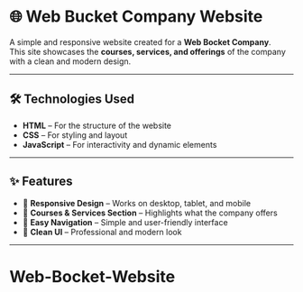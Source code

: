 # 🌐 Web Bucket Company Website  

A simple and responsive website created for a **Web Bocket Company**.  
This site showcases the **courses, services, and offerings** of the company with a clean and modern design.  

---

## 🛠️ Technologies Used
- **HTML** – For the structure of the website  
- **CSS** – For styling and layout  
- **JavaScript** – For interactivity and dynamic elements  

---

## ✨ Features
- 📱 **Responsive Design** – Works on desktop, tablet, and mobile  
- 🎯 **Courses & Services Section** – Highlights what the company offers  
- 🧭 **Easy Navigation** – Simple and user-friendly interface  
- 🎨 **Clean UI** – Professional and modern look  

---
# Web-Bocket-Website
